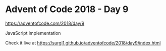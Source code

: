 # Advent of Code 2018 - Day 9

https://adventofcode.com/2018/day/9

JavaScript implementation

Check it live at https://surgi1.github.io/adventofcode/2018/day9/index.html